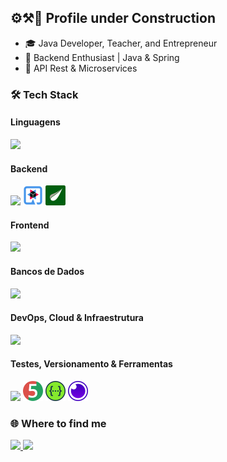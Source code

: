 ## ⚙️⚒️🔭 Profile under Construction
- 🎓 Java Developer, Teacher, and Entrepreneur  
- 🍵 Backend Enthusiast | Java & Spring  
- 🏹 API Rest & Microservices  

### 🛠️ Tech Stack
#### Linguagens
<div align="left">
  <img src="https://skillicons.dev/icons?i=java,python&h=32" />
</div>

#### Backend
<div align="left" size="15">
  <img src="https://skillicons.dev/icons?i=spring,hibernate,maven,kafka&h=32" />
  <img src="https://raw.githubusercontent.com/devicons/devicon/master/icons/quarkus/quarkus-original.svg" alt="Quarkus" height="32" />
  <img src="https://raw.githubusercontent.com/devicons/devicon/master/icons/thymeleaf/thymeleaf-original.svg" alt="Thymeleaf" height="32" />
</div>


#### Frontend
<div align="left">
  <img src="https://skillicons.dev/icons?i=angular,html,css&h=32" />
</div>

#### Bancos de Dados
<div align="left">
  <img src="https://skillicons.dev/icons?i=mysql,postgresql&h=32" />
</div>

#### DevOps, Cloud & Infraestrutura
<div align="left">
  <img src="https://skillicons.dev/icons?i=docker,kubernetes,aws,ubuntu&h=32" />
</div>

#### Testes, Versionamento & Ferramentas
<div align="left">
  <img src="https://skillicons.dev/icons?i=postman,git,github,idea&h=32" />
  <img src="https://raw.githubusercontent.com/devicons/devicon/master/icons/junit/junit-original.svg" alt="JUnit" height="32" />
  <img src="https://raw.githubusercontent.com/devicons/devicon/master/icons/swagger/swagger-original.svg" alt="Swagger" height="32" />
  <img src="https://raw.githubusercontent.com/devicons/devicon/master/icons/insomnia/insomnia-original.svg" alt="Insomnia" height="32" />
</div>

### 🌐 Where to find me
<div align="left">
  <a href="https://discord.com/channels/@me/1031649002757824533" target="_blank">
    <img src="https://skillicons.dev/icons?i=discord" height="32"/>
  </a>
  <a href="https://www.linkedin.com/in/vpelizzari/" target="_blank">
    <img src="https://skillicons.dev/icons?i=linkedin" height="32"/>
  </a>
</div>
